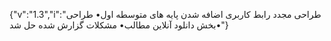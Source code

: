 {"v":"1.3","i":"طراحی مجدد رابط کاربری 
اضافه شدن پایه های متوسطه اول•
طراحی بخش دانلود آنلاین مطالب•
مشکلات گزارش شده حل شد•"}
